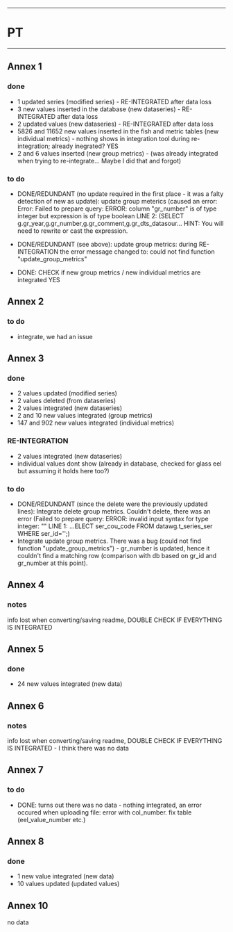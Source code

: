 ----------------------------------------------------------- 
# PT
-----------------------------------------------------------
 ## Annex 1
### done
* 1 updated series (modified series) - RE-INTEGRATED after data loss
* 3 new values inserted in the database (new dataseries) - RE-INTEGRATED after data loss
* 2 updated values (new dataseries) - RE-INTEGRATED after data loss
* 5826 and 11652 new values inserted in the fish and metric tables (new individual metrics) - nothing shows in integration tool during re-integration; already inegrated? YES
* 2 and 6 values inserted (new group metrics) - (was already integrated when trying to re-integrate... Maybe I did that and forgot)

### to do
* DONE/REDUNDANT (no update required in the first place - it was a falty detection of new as update): update group meterics (caused an error: Error: Failed to prepare query: ERROR:  column "gr_number" is of type integer but expression is of type boolean
LINE 2: (SELECT g.gr_year,g.gr_number,g.gr_comment,g.gr_dts_datasour...
                        HINT:  You will need to rewrite or cast the expression.
* DONE/REDUNDANT (see above): update group metrics: during RE-INTEGRATION the error message changed to: could not find function "update_group_metrics"

* DONE: CHECK if new group metrics / new individual metrics are integrated YES

 ## Annex 2
 ### to do
 * integrate, we had an issue

## Annex 3
### done
* 2 values updated (modified series)
* 2 values deleted (from dataseries)
* 2 values integrated (new dataseries)
* 2 and 10 new values integrated (group metrics)
* 147 and 902 new values integrated (individual metrics)

### RE-INTEGRATION
* 2 values integrated (new dataseries)
* individual values dont show (already in database, checked for glass eel but assuming it holds here too?)

### to do
* DONE/REDUNDANT (since the delete were the previously updated lines): Integrate delete group metrics. Couldn't delete, there was an error (Failed to prepare query: ERROR:  invalid input syntax for type integer: ""
LINE 1: ...ELECT ser_cou_code FROM datawg.t_series_ser WHERE ser_id='';)
* Integrate update group metrics. There was a bug (could not find function "update_group_metrics") - gr_number is updated, hence it couldn't find a matching row (comparison with db based on gr_id and gr_number at this point).

## Annex 4
### notes
info lost when converting/saving readme, DOUBLE CHECK IF EVERYTHING IS INTEGRATED

## Annex 5
### done
* 24 new values integrated (new data)

## Annex 6
### notes
info lost when converting/saving readme, DOUBLE CHECK IF EVERYTHING IS INTEGRATED - I think there was no data

## Annex 7
### to do
* DONE: turns out there was no data - nothing integrated, an error occured when uploading file: error with col_number. fix table (eel_value_number etc.)

## Annex 8
### done
* 1 new value integrated (new data)
* 10 values updated (updated values)

## Annex 10
no data




